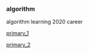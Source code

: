 ### algorithm

algorithm learning 2020 career

[primary_1](./docs/primary_1.md)

[primary_2](./docs/primary_2.md)


